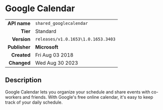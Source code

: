 # Google Calendar
| | |
|-:|-|
|**API name**|`shared_googlecalendar`|
|**Tier**|Standard|
|**Version**|`releases/v1.0.1653\1.0.1653.3403`|
|**Publisher**|**Microsoft**|
|**Created**|Fri Aug 03 2018|
|**Changed**|Wed Aug 30 2023|

## Description
Google Calendar lets you organize your schedule and share events with co-workers and friends. With Google's free online calendar, it's easy to keep track of your daily schedule.

